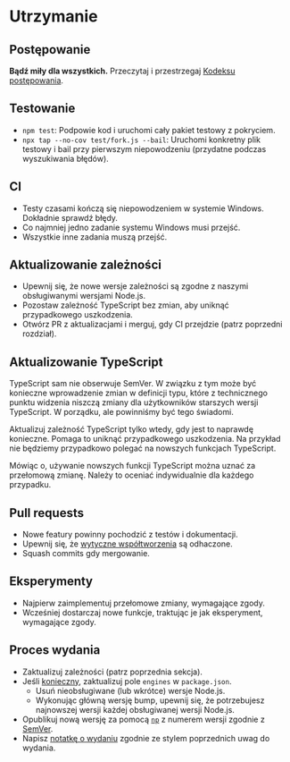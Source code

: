# Utrzymanie

## Postępowanie

**Bądź miły dla wszystkich.** Przeczytaj i przestrzegaj [Kodeksu postępowania](https://github.com/mbiesiad/ava-docs/blob/pl_PL/pl_PL/code-of-conduct.md).

## Testowanie

* `npm test`: Podpowie kod i uruchomi cały pakiet testowy z pokryciem.
* `npx tap --no-cov test/fork.js --bail`: Uruchomi konkretny plik testowy i bail przy pierwszym niepowodzeniu (przydatne podczas wyszukiwania błędów).

## CI

* Testy czasami kończą się niepowodzeniem w systemie Windows. Dokładnie sprawdź błędy.
* Co najmniej jedno zadanie systemu Windows musi przejść.
* Wszystkie inne zadania muszą przejść.

## Aktualizowanie zależności

* Upewnij się, że nowe wersje zależności są zgodne z naszymi obsługiwanymi wersjami Node.js.
* Pozostaw zależność TypeScript bez zmian, aby uniknąć przypadkowego uszkodzenia.
* Otwórz PR z aktualizacjami i merguj, gdy CI przejdzie (patrz poprzedni rozdział).

## Aktualizowanie TypeScript

TypeScript sam nie obserwuje SemVer. W związku z tym może być konieczne wprowadzenie zmian w definicji typu, które z technicznego punktu widzenia niszczą zmiany dla użytkowników starszych wersji TypeScript. W porządku, ale powinniśmy być tego świadomi.

Aktualizuj zależność TypeScript tylko wtedy, gdy jest to naprawdę konieczne. Pomaga to uniknąć przypadkowego uszkodzenia. Na przykład nie będziemy przypadkowo polegać na nowszych funkcjach TypeScript.

Mówiąc o, używanie nowszych funkcji TypeScript można uznać za przełomową zmianę. Należy to oceniać indywidualnie dla każdego przypadku.

## Pull requests

* Nowe featury powinny pochodzić z testów i dokumentacji.
* Upewnij się, że [wytyczne współtworzenia](https://github.com/mbiesiad/ava-docs/blob/pl_PL/pl_PL/contributing.md) są odhaczone.
* Squash commits gdy mergowanie.

## Eksperymenty

* Najpierw zaimplementuj przełomowe zmiany, wymagające zgody.
* Wcześniej dostarczaj nowe funkcje, traktując je jak eksperyment, wymagające zgody.

## Proces wydania

* Zaktualizuj zależności (patrz poprzednia sekcja).
* Jeśli [konieczny](docs/support-statement.md), zaktualizuj pole `engines` w `package.json`.
	* Usuń nieobsługiwane (lub wkrótce) wersje Node.js.
	* Wykonując główną wersję bump, upewnij się, że potrzebujesz najnowszej wersji każdej obsługiwanej wersji Node.js.
* Opublikuj nową wersję za pomocą [`np`](https://github.com/sindresorhus/np) z numerem wersji zgodnie z [SemVer](http://semver.org).
* Napisz [notatkę o wydaniu](https://github.com/avajs/ava/releases/new) zgodnie ze stylem poprzednich uwag do wydania.

